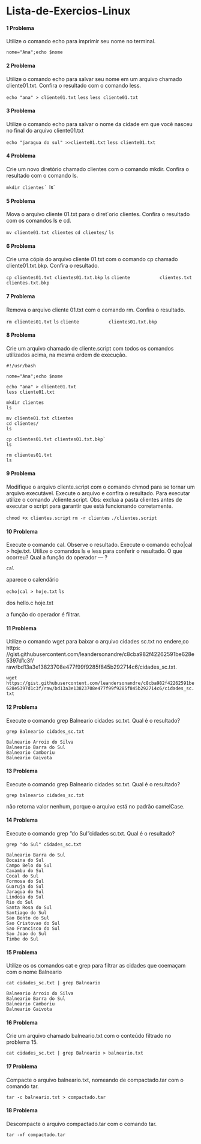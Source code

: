 # Lista-de-Exercios-Linux

#### **1 Problema**
Utilize o comando echo para imprimir seu nome no terminal.

  `nome="Ana";echo $nome`

#### **2 Problema**
Utilize o comando echo para salvar seu nome em um arquivo chamado cliente01.txt.
Confira o resultado com o comando less.

   `echo "ana" > cliente01.txt`
    `less`
    `less cliente01.txt`

#### **3 Problema**
Utilize o comando echo para salvar o nome da cidade em que você nasceu no
final do arquivo cliente01.txt

  `echo "jaragua do sul" >>cliente01.txt`
  `less cliente01.txt`
  
#### **4 Problema**
Crie um novo diretório chamado clientes com o comando mkdir. Confira o
resultado com o comando ls.

   `mkdir clientes´
   `ls`
  
#### **5 Problema**
Mova o arquivo cliente 01.txt para o diret´orio clientes. Confira o resultado com
os comandos ls e cd.

  `mv cliente01.txt clientes`
  `cd clientes/`
  `ls`

#### **6 Problema**
Crie uma cópia do arquivo cliente 01.txt com o comando cp chamado cliente01.txt.bkp.
Confira o resultado.

`cp clientes01.txt clientes01.txt.bkp`
`ls`
`cliente           clientes.txt      clientes.txt.bkp`

#### **7 Problema**
Remova o arquivo cliente 01.txt com o comando rm. Confira o resultado.

  `rm clientes01.txt`
  `ls`
  `cliente           clientes01.txt.bkp`
  
#### **8 Problema**
Crie um arquivo chamado de cliente.script com todos os comandos utilizados
acima, na mesma ordem de execução.
  
    #!/usr/bash

    nome="Ana";echo $nome

    echo "ana" > cliente01.txt
    less cliente01.txt

    mkdir clientes
    ls

    mv cliente01.txt clientes
    cd clientes/
    ls

    cp clientes01.txt clientes01.txt.bkp`
    ls

    rm clientes01.txt
    ls


  
#### **9 Problema**
Modifique o arquivo cliente.script com o comando chmod para se tornar um
arquivo executável. Execute o arquivo e confira o resultado. Para executar utilize o comando ./cliente.script. Obs: exclua a pasta clientes antes de executar
o script para garantir que está funcionando corretamente.

`chmod +x clientes.script` `rm -r clientes` `./clientes.script`

#### **10 Problema**
Execute o comando cal. Observe o resultado. Execute o comando echo|cal >
hoje.txt. Utilize o comandos ls e less para conferir o resultado. O que ocorreu?
Qual a função do operador — ?

`cal`

aparece o calendário

`echo|cal > hoje.txt`
`ls`

dos       hello.c   hoje.txt

a função do operador é filtrar. 

#### **11 Problema**
Utilize o comando wget para baixar o arquivo cidades sc.txt no endere¸co https:
//gist.githubusercontent.com/leandersonandre/c8cba982f42262591be628e5397d1c3f/
raw/bd13a3e13823708e477f99f9285f845b292714c6/cidades_sc.txt.

`wget https://gist.githubusercontent.com/leandersonandre/c8cba982f42262591be628e5397d1c3f/raw/bd13a3e13823708e477f99f9285f845b292714c6/cidades_sc.txt`

#### **12 Problema**
Execute o comando grep Balneario cidades sc.txt. Qual é o resultado?

`grep Balneario cidades_sc.txt`

    Balneario Arroio do Silva
    Balneario Barra do Sul
    Balneario Camboriu
    Balneario Gaivota

#### **13 Problema**
Execute o comando grep Balneario cidades sc.txt. Qual é o resultado?

`grep balneario cidades_sc.txt`

não retorna valor nenhum, porque o arquivo está no padrão camelCase. 

#### **14 Problema**
Execute o comando grep ”do Sul”cidades sc.txt. Qual é o resultado?

`grep "do Sul" cidades_sc.txt`

    Balneario Barra do Sul
    Bocaina do Sul
    Campo Belo do Sul
    Caxambu do Sul
    Cocal do Sul
    Formosa do Sul
    Guaruja do Sul
    Jaragua do Sul
    Lindoia do Sul
    Rio do Sul
    Santa Rosa do Sul
    Santiago do Sul
    Sao Bento do Sul
    Sao Cristovao do Sul
    Sao Francisco do Sul
    Sao Joao do Sul
    Timbe do Sul
    
#### **15 Problema**
Utilize os os comandos cat e grep para filtrar as cidades que coemaçam com o nome Balneario

`cat cidades_sc.txt | grep Balneario`

    Balneario Arroio do Silva
    Balneario Barra do Sul
    Balneario Camboriu
    Balneario Gaivota

#### **16 Problema**
Crie um arquivo chamado balneario.txt com o conteúdo filtrado no problema
15.

`cat cidades_sc.txt | grep Balneario > balneario.txt`

#### **17 Problema**
Compacte o arquivo balneario.txt, nomeando de compactado.tar com o comando tar.

`tar -c balneario.txt > compactado.tar`

#### **18 Problema**
Descompacte o arquivo compactado.tar com o comando tar.

`tar -xf compactado.tar`
